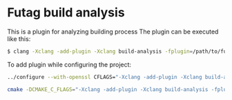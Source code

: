 # Futag build analysis
This is a plugin for analyzing building process
The plugin can be executed like this:
```bash
$ clang -Xclang -add-plugin -Xclang build-analysis -fplugin=/path/to/futag-analysis/build/lib/BuildAnalysis.so simple_example.c
```
To add plugin while configuring the project:
```bash
../configure --with-openssl CFLAGS="-Xclang -add-plugin -Xclang build-analysis -fplugin=/path/to/futag-analysis/build/lib/BuildAnalysis.so" CC=/path/to/futag-analysis/build/bin/clang
```
```bash
cmake -DCMAKE_C_FLAGS="-Xclang -add-plugin -Xclang build-analysis -fplugin=/path/to/futag-analysis/build/lib/BuildAnalysis.so" -DCMAKE_C_COMPILER=/path/to/futag-analysis/build/bin/clang ..
```